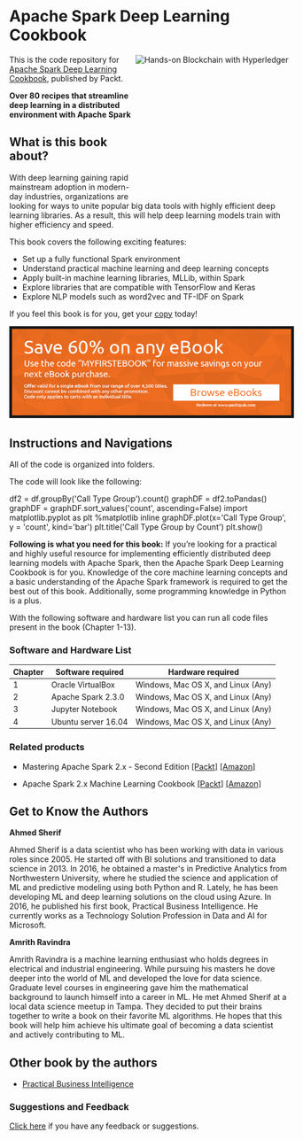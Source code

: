 # Apache Spark Deep Learning Cookbook

<a href="https://www.packtpub.com/big-data-and-business-intelligence/apache-spark-deep-learning-cookbook?utm_source=github&utm_medium=repository&utm_campaign=9781788474221"><img src="https://d1ldz4te4covpm.cloudfront.net/sites/default/files/imagecache/ppv4_main_book_cover/B08765_MockupCover_NEW.png" alt="Hands-on Blockchain with Hyperledger" height="256px" align="right"></a>

This is the code repository for [Apache Spark Deep Learning Cookbook](https://www.packtpub.com/big-data-and-business-intelligence/apache-spark-deep-learning-cookbook?utm_source=github&utm_medium=repository&utm_campaign=9781788474221), published by Packt.

**Over 80 recipes that streamline deep learning in a distributed environment with Apache Spark**

## What is this book about?
With deep learning gaining rapid mainstream adoption in modern-day industries, organizations are looking for ways to unite popular big data tools with highly efficient deep learning libraries. As a result, this will help deep learning models train with higher efficiency and speed.

This book covers the following exciting features: 
* Set up a fully functional Spark environment
* Understand practical machine learning and deep learning concepts
* Apply built-in machine learning libraries, MLLib, within Spark
* Explore libraries that are compatible with TensorFlow and Keras
* Explore NLP models such as word2vec and TF-IDF on Spark

If you feel this book is for you, get your [copy](https://www.amazon.com/dp/1788474228) today!

<a href="https://www.packtpub.com/?utm_source=github&utm_medium=banner&utm_campaign=GitHubBanner"><img src="https://raw.githubusercontent.com/PacktPublishing/GitHub/master/GitHub.png" 
alt="https://www.packtpub.com/" border="5" /></a>


## Instructions and Navigations
All of the code is organized into folders.

The code will look like the following:

df2 = df.groupBy('Call Type Group').count()
graphDF = df2.toPandas()
graphDF = graphDF.sort_values('count', ascending=False)
import matplotlib.pyplot as plt
%matplotlib inline
graphDF.plot(x='Call Type Group', y = 'count', kind='bar')
plt.title('Call Type Group by Count')
plt.show()


**Following is what you need for this book:**
If you’re looking for a practical and highly useful resource for implementing efficiently distributed deep learning models with Apache Spark, then the Apache Spark Deep Learning Cookbook is for you. Knowledge of the core machine learning concepts and a basic understanding of the Apache Spark framework is required to get the best out of this book. Additionally, some programming knowledge in Python is a plus.

With the following software and hardware list you can run all code files present in the book (Chapter 1-13).

### Software and Hardware List

| Chapter  | Software required                   | Hardware required                        |
| -------- | ------------------------------------| -----------------------------------|
| 1        | Oracle VirtualBox                   | Windows, Mac OS X, and Linux (Any) |
| 2        | Apache Spark 2.3.0                  | Windows, Mac OS X, and Linux (Any) |
| 3        | Jupyter Notebook                    | Windows, Mac OS X, and Linux (Any) |
| 4        | Ubuntu server 16.04                 | Windows, Mac OS X, and Linux (Any) |


### Related products <Paste books from the Other books you may enjoy section>
* Mastering Apache Spark 2.x - Second Edition [[Packt]](https://www.packtpub.com/big-data-and-business-intelligence/mastering-apache-spark-2x-second-edition?utm_source=github&utm_medium=repository&utm_campaign=9781786462749) [[Amazon]](https://www.amazon.com/dp/1786462745)

* Apache Spark 2.x Machine Learning Cookbook [[Packt]](https://www.packtpub.com/big-data-and-business-intelligence/apache-spark-machine-learning-cookbook?utm_source=github&utm_medium=repository&utm_campaign=9781783551606) [[Amazon]](https://www.amazon.com/dp/1783551607)

## Get to Know the Authors
**Ahmed Sherif**

Ahmed Sherif is a data scientist who has been working with data in various roles since 2005. He started off with BI solutions and transitioned to data science in 2013. In 2016, he obtained a master's in Predictive Analytics from Northwestern University, where he studied the science and application of ML and predictive modeling using both Python and R. Lately, he has been developing ML and deep learning solutions on the cloud using Azure. In 2016, he published his first book, Practical Business Intelligence. He currently works as a Technology Solution Profession in Data and AI for Microsoft.

**Amrith Ravindra**

Amrith Ravindra is a machine learning enthusiast who holds degrees in electrical and industrial engineering. While pursuing his masters he dove deeper into the world of ML and developed the love for data science. Graduate level courses in engineering gave him the mathematical background to launch himself into a career in ML. He met Ahmed Sherif at a local data science meetup in Tampa. They decided to put their brains together to write a book on their favorite ML algorithms. He hopes that this book will help him achieve his ultimate goal of becoming a data scientist and actively contributing to ML.


## Other book by the authors
* [Practical Business Intelligence](https://www.packtpub.com/big-data-and-business-intelligence/practical-business-intelligence?utm_source=github&utm_medium=repository&utm_campaign=9781785885433)


### Suggestions and Feedback
[Click here](https://docs.google.com/forms/d/e/1FAIpQLSdy7dATC6QmEL81FIUuymZ0Wy9vH1jHkvpY57OiMeKGqib_Ow/viewform) if you have any feedback or suggestions.
